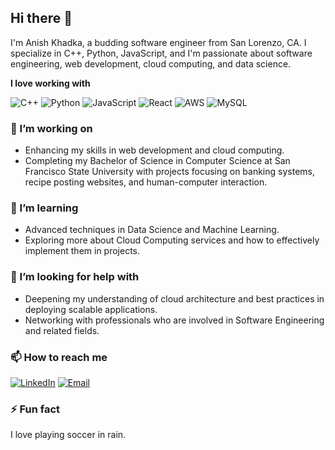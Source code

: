 ## Hi there 👋

I'm Anish Khadka, a budding software engineer from San Lorenzo, CA. I specialize in C++, Python, JavaScript, and I'm passionate about software engineering, web development, cloud computing, and data science.

**I love working with**

![C++](https://img.shields.io/badge/C++-00599C?style=for-the-badge&logo=c%2B%2B&logoColor=white)
![Python](https://img.shields.io/badge/Python-3776AB?style=for-the-badge&logo=python&logoColor=white)
![JavaScript](https://img.shields.io/badge/JavaScript-F7DF1E?style=for-the-badge&logo=javascript&logoColor=black)
![React](https://img.shields.io/badge/React-20232A?style=for-the-badge&logo=react&logoColor=61DAFB)
![AWS](https://img.shields.io/badge/AWS-232F3E?style=for-the-badge&logo=amazon-aws&logoColor=white)
![MySQL](https://img.shields.io/badge/MySQL-4479A1?style=for-the-badge&logo=mysql&logoColor=white)

### 🔭 I’m working on

- Enhancing my skills in web development and cloud computing.
- Completing my Bachelor of Science in Computer Science at San Francisco State University with projects focusing on banking systems, recipe posting websites, and human-computer interaction.

### 🌱 I’m learning

- Advanced techniques in Data Science and Machine Learning.
- Exploring more about Cloud Computing services and how to effectively implement them in projects.

### 🤔 I’m looking for help with

- Deepening my understanding of cloud architecture and best practices in deploying scalable applications.
- Networking with professionals who are involved in Software Engineering and related fields.

### 📫 How to reach me

[![LinkedIn](https://img.shields.io/badge/linkedin-%230077B5.svg?style=for-the-badge&logo=linkedin&logoColor=white)](https://www.linkedin.com/in/anish-khadka-55025b11b/)
[![Email](https://img.shields.io/badge/Email-D14836?style=for-the-badge&logo=gmail&logoColor=white)](mailto:aneeshkhadka862@gmail.com)

### ⚡ Fun fact

I love playing soccer in rain.
